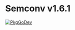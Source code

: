 # Semconv v1.6.1

[![PkgGoDev](https://pkg.go.dev/badge/go.opentelemetry.io/otel/semconv/v1.6.1)](https://pkg.go.dev/go.opentelemetry.io/otel/semconv/v1.6.1)
